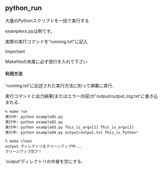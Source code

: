 ## python_run
大量のPythonスクリプトを一括で実行する

examplexx.pyは例です。

実際の実行コマンドを"running.txt"に記入

> [!IMPORTANT]
> Makefileの末尾に必ず改行を入れて下さい

#### 利用方法

'running.txt'に記述された実行方法に則って順番に実行．

実行コマンドと出力結果(またはエラー内容)が'output/output_log.txt'に書き込まれる．
```
% make run
実行中: python example01.py
実行中: python example02.py
実行中: python example03.py This_is_argv[1] This_is_argv[2]
実行中: python example04.py output/output.txt This_is_Python!
```


```
% make clean
output ディレクトリをクリーンアップ中...
クリーンアップ完了！
```
'output'ディレクトリの中身を空にする．
